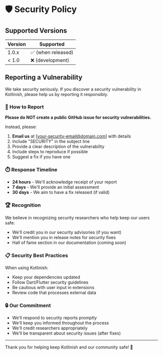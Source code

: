 # 🛡️ Security Policy

## Supported Versions

| Version | Supported          |
| ------- | ------------------ |
| 1.0.x   | ✅ (when released) |
| < 1.0   | ❌ (development)   |

## Reporting a Vulnerability

We take security seriously. If you discover a security vulnerability in Kotlinish, please help us by reporting it responsibly.

### 📧 How to Report

**Please do NOT create a public GitHub issue for security vulnerabilities.**

Instead, please:

1. **Email us** at [your-security-email@domain.com] with details
2. Include "SECURITY" in the subject line
3. Provide a clear description of the vulnerability
4. Include steps to reproduce if possible
5. Suggest a fix if you have one

### ⏱️ Response Timeline

- **24 hours** - We'll acknowledge receipt of your report
- **7 days** - We'll provide an initial assessment
- **30 days** - We aim to have a fix released (if valid)

### 🏆 Recognition

We believe in recognizing security researchers who help keep our users safe:

- We'll credit you in our security advisories (if you want)
- We'll mention you in release notes for security fixes
- Hall of fame section in our documentation (coming soon)

### 📋 Security Best Practices

When using Kotlinish:

- Keep your dependencies updated
- Follow Dart/Flutter security guidelines
- Be cautious with user input in extensions
- Review code that processes external data

### 🔒 Our Commitment

- We'll respond to security reports promptly
- We'll keep you informed throughout the process
- We'll credit researchers appropriately
- We'll be transparent about security issues (after fixes)

---

Thank you for helping keep Kotlinish and our community safe! 🙏